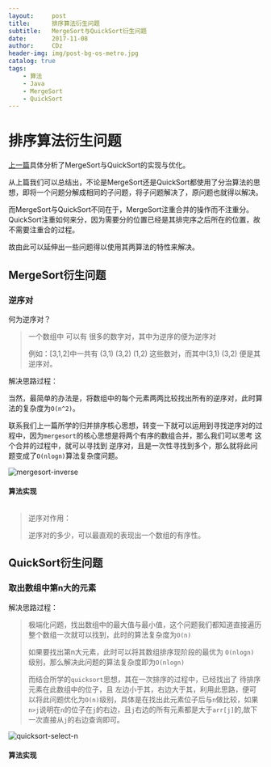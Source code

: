 ```yaml
---
layout:     post
title:      排序算法衍生问题
subtitle:   MergeSort与QuickSort衍生问题
date:       2017-11-08
author:     CDz
header-img: img/post-bg-os-metro.jpg
catalog: true
tags:
    - 算法
    - Java
    - MergeSort
    - QuickSort
---
```


# 排序算法衍生问题
[上一篇](https://cdz1129.github.io/2017/11/03/O(nlogn)%E6%8E%92%E5%BA%8F%E7%AE%97%E6%B3%95%E6%80%9D%E8%80%83/)具体分析了MergeSort与QuickSort的实现与优化。

从上篇我们可以总结出，不论是MergeSort还是QuickSort都使用了分治算法的思想，即将一个问题分解成相同的子问题，将子问题解决了，原问题也就得以解决。

而MergeSort与QuickSort不同在于，MergeSort注重合并的操作而不注重分。QuickSort注重如何来分，因为需要分的位置已经是其排完序之后所在的位置，故不需要注重合的过程。

故由此可以延伸出一些问题得以使用其两算法的特性来解决。
## MergeSort衍生问题
### 逆序对
何为逆序对？
> 一个数组中 可以有 很多的数字对，其中为逆序的便为逆序对
>
>例如：[3,1,2]中一共有 (3,1) (3,2) (1,2) 这些数对，而其中(3,1) (3,2) 便是其逆序对。

解决思路过程：

当然，最简单的办法是，将数组中的每个元素两两比较找出所有的逆序对，此时算法的复杂度为`O(n^2)`。

联系我们上一篇所学的归并排序核心思想，转变一下就可以运用到寻找逆序对的过程中，因为`mergesort`的核心思想是将两个有序的数组合并，那么我们可以思考 这个合并的过程中，就可以寻找到 逆序对，且是一次性寻找到多个，那么就将此问题变成了`O(nlogn)`算法复杂度问题。

![mergesort-inverse](http://wx1.sinaimg.cn/large/63d77fe7gy1flatg0m7zrj20ry08ygmf.jpg)

#### 算法实现
```java
```

>   逆序对作用：
>   
>   逆序对的多少，可以最直观的表现出一个数组的有序性。
## QuickSort衍生问题
### 取出数组中第n大的元素

解决思路过程：

>   极端化问题，找出数组中的最大值与最小值，这个问题我们都知道直接遍历整个数组一次就可以找到，此时的算法复杂度为`O(n)`
>   
>   如果要找出第n大元素，此时可以将其数组排序现阶段的最优为 `O(nlogn)` 级别，那么解决此问题的算法复杂度即为`O(nlogn)` 
>   
>   而结合所学的`quicksort`思想，其在一次排序的过程中，已经找出了 待排序元素在此数组中的位子，且 左边小于其，右边大于其，利用此思路，便可以将此问题优化为`O(n)`级别，具体是在找出此元素位子后与`n`做比较，如果`n>j`说明在`n`的位子在`j`的右边，且`j`右边的所有元素都是大于`arr[j]`的,故下一次直接从`j`的右边查询即可。

![quicksort-select-n](http://wx4.sinaimg.cn/large/63d77fe7gy1flauds39o0j20lx0c40t9.jpg)
#### 算法实现
```java

```
